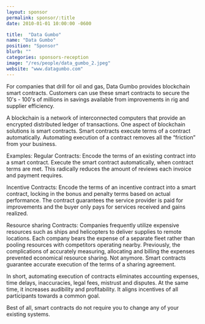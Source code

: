 ```yaml
---
layout: sponsor
permalink: sponsor/:title
date: 2010-01-01 10:00:00 -0600

title:  "Data Gumbo"
name: "Data Gumbo"
position: "Sponsor"
blurb: ""
categories: sponsors-reception
image: "/res/people/data_gumbo_2.jpeg"
website: "www.datagumbo.com"
---
```

For companies that drill for oil and gas, Data Gumbo provides blockchain smart contracts. Customers can use these smart contracts to secure the 10's - 100's of millions in savings available from improvements in rig and supplier efficiency.

A blockchain is a network of interconnected computers that provide an encrypted distributed ledger of transactions. One aspect of blockchain solutions is smart contracts. Smart contracts execute terms of a contract automatically. Automating execution of a contract removes all the “friction” from your business.

Examples: Regular Contracts: Encode the terms of an existing contract into a smart contract. Execute the smart contract automatically, when contract terms are met. This radically reduces the amount of reviews each invoice and payment requires.

Incentive Contracts: Encode the terms of an incentive contract into a smart contract, locking in the bonus and penalty terms based on actual performance. The contract guarantees the service provider is paid for improvements and the buyer only pays for services received and gains realized.

Resource sharing Contracts: Companies frequently utilize expensive resources such as ships and helicopters to deliver supplies to remote locations. Each company bears the expense of a separate fleet rather than pooling resources with competitors operating nearby. Previously, the complications of accurately measuring, allocating and billing the expenses prevented economical resource sharing. Not anymore. Smart contracts guarantee accurate execution of the terms of a sharing agreement.

In short, automating execution of contracts eliminates accounting expenses, time delays, inaccuracies, legal fees, mistrust and disputes. At the same time, it increases audibility and profitability. It aligns incentives of all participants towards a common goal.

Best of all, smart contracts do not require you to change any of your existing systems.
